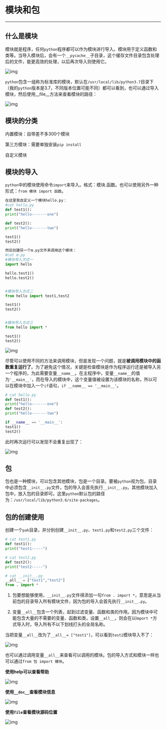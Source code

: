 # 模块和包

---

## 什么是模块

模块就是程序，任何`python`程序都可以作为模块进行导入。模块用于定义函数和类等。当导入模块后，会有一个`__pycache__`子目录，这个缓存文件目录包含处理后的文件，能更高效的处理，以后再次导入则使用它。

![img](https://img2018.cnblogs.com/blog/1387124/201809/1387124-20180920231505020-1759430058.png)

`python`包含一组称为标准库的模块，默认在`/usr/local/lib/python3.7`目录下（我的`python`版本是3.7，不同版本位置可能不同）都可以看到，也可以通过导入模块，然后使用__file__方法来查看模块的路径：

![img](https://img2018.cnblogs.com/blog/1387124/201809/1387124-20180920231505768-993183062.png)

## 模块的分类

内置模块：自带差不多300个模块

第三方模块：需要单独安装`pip install`

自定义模块

## 模块的导入

`python`中的模块使用命令`import`来导入。格式：模块.函数。也可以使用另外一种形式：`from 模块 import 函数`。

```python
在这里我自定义一个模块hello.py：
#cat hello.py
def test1():
print("hello-------one")

def test2():
print("hello-------two")

test1()
test2()

然后创建另一个m.py文件来调用这个模块：
#cat m.py
#模块导入方式一
import hello

hello.test1()
hello.test2()


#模块导入方式二
from hello import test1,test2

test1()
test2()


#模块导入方式三
from hello import *

test1()
test2()
```

![img](https://img2018.cnblogs.com/blog/1387124/201809/1387124-20180920231506590-1106988615.png)

尽管可以使用不同的方法来调用模块，但是发现一个问题，就是**被调用模块中的函数重复运行了**。为了避免这个情况，关键是检查模块是作为程序运行还是被导入另一个程序的，为此需要变量`__name__`。在主程序中，变量`__name__`的值为`'__main__'`，而在导入的模块中，这个变量值被设置为该模块的名称，所以可以在模块中加入一个`if`语句，`if __name__ == '__main__'`。

```python
# cat hello.py
def test1():
print("hello-------one")
def test2():
print("hello-------two")

if __name__ == '__main__':
test1()
test2()
```

此时再次运行可以发现不会重复出现了：

![img](https://img2018.cnblogs.com/blog/1387124/201809/1387124-20180920231506900-1071238303.png)

## 包

包也是一种模块，可以包含其他模块，包是一个目录。要被`python`视为包，目录中必须包含`__init__.py`文件，包的导入会首先执行`__init__.py`。其他模块加入包中，放入包的目录即可。这里`python`默认包的路径为：`/usr/local/lib/python3.6/site-packages`。

## 包的创建使用

创建一个`pak`目录，并分别创建`__init__.py`、`test1.py`和`test2.py`三个文件：

```python
# cat test1.py
def test1():
print("test1-----")

# cat test2.py
def test2():
print("test2-----")

# cat __init__.py
__all__ = ["test1","test2"]
from . import *
```

1. 包要想能够使用，`__init__.py`文件得添加一句`from . import *`，意思是从当前包的目录导入所有模块文件，因为包的导入会首先执行`__init__.py`。

2. 变量`__all__`包含一个列表，起到过滤变量、函数和类的作用。因为模块中可能包含大量的不需要的变量、函数和类，设置`__all__`，则会在以i`mport *`方式导入时，导入所有不以下划线打头的全局名称。

当把变量`__all__`改为了`__all__= ["test1"]`，可以看到`test2`模块导入不了：

![img](https://img2018.cnblogs.com/blog/1387124/201809/1387124-20180920231507209-1072001511.png)

也可以通过调用变量`__all__`来查看可以调用的模块。包的导入方式和模块一样也可以通过`from 包 import 模块`。

**使用help可以查看帮助**

![img](https://img2018.cnblogs.com/blog/1387124/201809/1387124-20180920231507505-656468001.png)

**使用`__doc__`查看模块信息**

![img](https://img2018.cnblogs.com/blog/1387124/201809/1387124-20180920231507815-1904595280.png)

**使用`file`查看模块源码位置**

![img](https://img2018.cnblogs.com/blog/1387124/201809/1387124-20180920231508101-1891613074.png)

